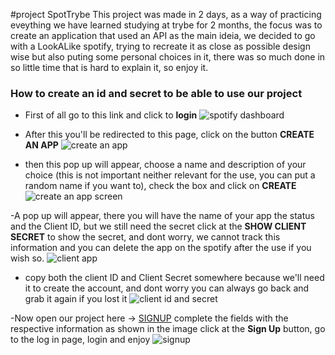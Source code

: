 #project SpotTrybe
This project was made in 2 days, as a way of practicing eveything  we have learned studying at trybe for 2 months, the focus was to create an application that used an API as the main ideia, we decided to go with a LookALike spotify, trying to recreate it as close as possible design wise but also puting some personal choices in it, there was so much done in so little time that is hard to explain it, so enjoy it.

### How to create an id and secret to be able to use our project

- First of all go to this link and click to **login**
![spotify dashboard](https://i.imgur.com/qrqekWK.png "spotify dashboard")

- After this you'll be redirected to this page, click on the button **CREATE AN APP**
![create an app](https://i.imgur.com/BpZAJlx.png "create an app")


- then this pop up will appear, choose a name and description of your choice (this is not important neither relevant for the use, you can put a random name if you want to), check the box and click on **CREATE**
![create an app screen](https://i.imgur.com/dr6unxh.png "create an app screen")

-A pop up will appear, there you will have the name of your app the status and the Client ID, but we still need the secret click at the **SHOW CLIENT SECRET** to show the secret, and dont worry, we cannot track this information and you can delete the app on the spotify after the use if you wish so.
![client app](https://i.imgur.com/YWWIyvU.png "client app")

- copy both the client ID and Client Secret somewhere because we'll need it to create the account, and dont worry you can always go back and grab it again if you lost it
![client id and secret](https://i.imgur.com/kyKLXBs.png "client id and secret")

-Now open our project here -> [SIGNUP](https://effolex.github.io/Projeto_Spotrybe/pages/signup.html "SIGNUP") complete the fields with the respective information as shown in the image click at the **Sign Up** button, go to the log in page, login and enjoy
![signup](https://i.imgur.com/Q58a5kO.png "signup")
